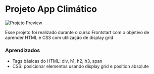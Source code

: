 # Projeto App Climático

![Projeto Preview](https://github.com/Isabella-Lopes-Vilhaba/app-clima-grid/blob/master/assets/app-clima.png?raw=true)

Esse projeto foi realizado durante o curso Frontstart com o objetivo de aprender HTML e CSS com utilização de display grid

### Aprendizados
- Tags básicas do HTML: div, h1, h2, h3, span
- CSS: posicionar elementos usando display grid e position absolute